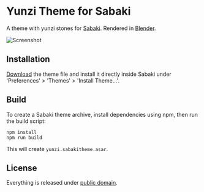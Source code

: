 # Yunzi Theme for Sabaki

A theme with yunzi stones for [Sabaki](http://sabaki.yichuanshen.de/). Rendered in [Blender](https://www.blender.org/).

![Screenshot](YunziScreenshot.png)

## Installation

[Download](https://github.com/billhails/YunziThemes/releases) the theme file and install it directly inside Sabaki
under 'Preferences' > 'Themes' > 'Install Theme...'.

## Build

To create a Sabaki theme archive, install dependencies using npm, then run the build script:

~~~
npm install
npm run build
~~~

This will create `yunzi.sabakitheme.asar`.

## License

Everything is released under [public domain](http://creativecommons.org/publicdomain/zero/1.0/).
